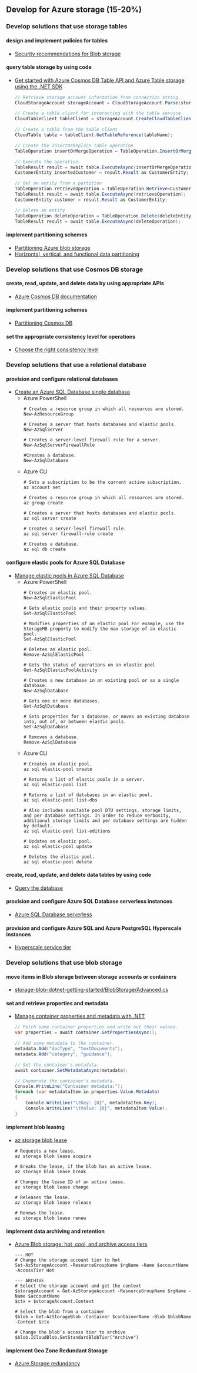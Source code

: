 ## Develop for Azure storage (15-20%)

### Develop solutions that use storage tables
#### design and implement policies for tables
- [Security recommendations for Blob storage](https://docs.microsoft.com/en-us/azure/storage/blobs/security-recommendations)
#### query table storage by using code
- [Get started with Azure Cosmos DB Table API and Azure Table storage using the .NET SDK](https://docs.microsoft.com/en-us/azure/cosmos-db/tutorial-develop-table-dotnet)
    ```csharp
    // Retrieve storage account information from connection string.
    CloudStorageAccount storageAccount = CloudStorageAccount.Parse(storageConnectionString);

    // Create a table client for interacting with the table service
    CloudTableClient tableClient = storageAccount.CreateCloudTableClient(new TableClientConfiguration());

    // Create a table from the table client
    CloudTable table = tableClient.GetTableReference(tableName);

    // Create the InsertOrReplace table operation
    TableOperation insertOrMergeOperation = TableOperation.InsertOrMerge(entity);

    // Execute the operation.
    TableResult result = await table.ExecuteAsync(insertOrMergeOperation);
    CustomerEntity insertedCustomer = result.Result as CustomerEntity;

    // Get an entity from a partition
    TableOperation retrieveOperation = TableOperation.Retrieve<CustomerEntity>(partitionKey, rowKey);
    TableResult result = await table.ExecuteAsync(retrieveOperation);
    CustomerEntity customer = result.Result as CustomerEntity;

    // Delete an entity
    TableOperation deleteOperation = TableOperation.Delete(deleteEntity);
    TableResult result = await table.ExecuteAsync(deleteOperation);
    ```
#### implement partitioning schemes
- [Partitioning Azure blob storage](https://docs.microsoft.com/en-us/azure/architecture/best-practices/data-partitioning-strategies#partitioning-azure-blob-storage)
- [Horizontal, vertical, and functional data partitioning](https://docs.microsoft.com/en-us/azure/architecture/best-practices/data-partitioning)

### Develop solutions that use Cosmos DB storage
#### create, read, update, and delete data by using appropriate APIs
- [Azure Cosmos DB documentation](https://docs.microsoft.com/en-us/azure/cosmos-db/)
#### implement partitioning schemes
- [Partitioning Cosmos DB](https://docs.microsoft.com/en-us/azure/architecture/best-practices/data-partitioning-strategies#partitioning-cosmos-db)
#### set the appropriate consistency level for operations
- [Choose the right consistency level](https://docs.microsoft.com/en-us/azure/cosmos-db/consistency-levels-choosing)

### Develop solutions that use a relational database
#### provision and configure relational databases
- [Create an Azure SQL Database single database](https://docs.microsoft.com/en-us/azure/azure-sql/database/single-database-create-quickstart)
    - Azure PowerShell
        ```azurepowershell-interactive
        # Creates a resource group in which all resources are stored.
        New-AzResourceGroup

        # Creates a server that hosts databases and elastic pools.
        New-AzSqlServer

        # Creates a server-level firewall rule for a server.
        New-AzSqlServerFirewallRule

        #Creates a database.
        New-AzSqlDatabase
        ```
    - Azure CLI
        ```azurecli
        # Sets a subscription to be the current active subscription.
        az account set

        # Creates a resource group in which all resources are stored.
        az group create

        # Creates a server that hosts databases and elastic pools.
        az sql server create

        # Creates a server-level firewall rule.
        az sql server firewall-rule create

        # Creates a database.
        az sql db create
        ```
#### configure elastic pools for Azure SQL Database
- [Manage elastic pools in Azure SQL Database](https://docs.microsoft.com/en-us/azure/azure-sql/database/elastic-pool-manage)
    - Azure PowerShell
        ```azurepowershell-interactive
        # Creates an elastic pool.
        New-AzSqlElasticPool

        # Gets elastic pools and their property values.
        Get-AzSqlElasticPool

        # Modifies properties of an elastic pool For example, use the StorageMB property to modify the max storage of an elastic pool.
        Set-AzSqlElasticPool

        # Deletes an elastic pool.
        Remove-AzSqlElasticPool

        # Gets the status of operations on an elastic pool
        Get-AzSqlElasticPoolActivity

        # Creates a new database in an existing pool or as a single database.
        New-AzSqlDatabase

        # Gets one or more databases.
        Get-AzSqlDatabase

        # Sets properties for a database, or moves an existing database into, out of, or between elastic pools.
        Set-AzSqlDatabase

        # Removes a database.
        Remove-AzSqlDatabase
        ```
    - Azure CLI
        ```azurecli
        # Creates an elastic pool.
        az sql elastic-pool create

        # Returns a list of elastic pools in a server.
        az sql elastic-pool list

        # Returns a list of databases in an elastic pool.
        az sql elastic-pool list-dbs

        # Also includes available pool DTU settings, storage limits, and per database settings. In order to reduce verbosity, additional storage limits and per database settings are hidden by default.
        az sql elastic-pool list-editions

        # Updates an elastic pool.
        az sql elastic-pool update

        # Deletes the elastic pool.
        az sql elastic-pool delete
        ```
#### create, read, update, and delete data tables by using code
- [Query the database](https://docs.microsoft.com/en-us/azure/azure-sql/database/single-database-create-quickstart#query-the-database)
#### provision and configure Azure SQL Database serverless instances
- [Azure SQL Database serverless](https://docs.microsoft.com/en-us/azure/azure-sql/database/serverless-tier-overview)
#### provision and configure Azure SQL and Azure PostgreSQL Hyperscale instances
- [Hyperscale service tier](https://docs.microsoft.com/en-us/azure/azure-sql/database/service-tier-hyperscale)

### Develop solutions that use blob storage
#### move items in Blob storage between storage accounts or containers
- [storage-blob-dotnet-getting-started/BlobStorage/Advanced.cs](https://github.com/Azure-Samples/storage-blob-dotnet-getting-started/blob/master/BlobStorage/Advanced.cs)
#### set and retrieve properties and metadata
- [Manage container properties and metadata with .NET](https://docs.microsoft.com/en-us/azure/storage/blobs/storage-blob-container-properties-metadata)
    ```csharp
    // Fetch some container properties and write out their values.
    var properties = await container.GetPropertiesAsync();

    // Add some metadata to the container.
    metadata.Add("docType", "textDocuments");
    metadata.Add("category", "guidance");

    // Set the container's metadata.
    await container.SetMetadataAsync(metadata);

    // Enumerate the container's metadata.
    Console.WriteLine("Container metadata:");
    foreach (var metadataItem in properties.Value.Metadata)
    {
        Console.WriteLine("\tKey: {0}", metadataItem.Key);
        Console.WriteLine("\tValue: {0}", metadataItem.Value);
    }
    ```
#### implement blob leasing
- [az storage blob lease](https://docs.microsoft.com/en-us/cli/azure/storage/blob/lease)
    ```
    # Requests a new lease.
    az storage blob lease acquire

    # Breaks the lease, if the blob has an active lease.
    az storage blob lease break

    # Changes the lease ID of an active lease.
    az storage blob lease change

    # Releases the lease.
    az storage blob lease release

    # Renews the lease.
    az storage blob lease renew	
    ```
#### implement data archiving and retention
- [Azure Blob storage: hot, cool, and archive access tiers](https://docs.microsoft.com/en-us/azure/storage/blobs/storage-blob-storage-tiers)
    ```azurepowershell-interactive
    --- HOT
    # Change the storage account tier to hot
    Set-AzStorageAccount -ResourceGroupName $rgName -Name $accountName -AccessTier Hot

    --- ARCHIVE
    # Select the storage account and get the context
    $storageAccount = Get-AzStorageAccount -ResourceGroupName $rgName -Name $accountName
    $ctx = $storageAccount.Context

    # Select the blob from a container
    $blob = Get-AzStorageBlob -Container $containerName -Blob $blobName -Context $ctx

    # Change the blob’s access tier to archive
    $blob.ICloudBlob.SetStandardBlobTier("Archive")
    ```
#### implement Geo Zone Redundant Storage
- [Azure Storage redundancy](https://docs.microsoft.com/en-us/azure/storage/common/storage-redundancy)